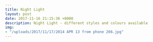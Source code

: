 ```yaml
---
title: Night Light
layout: post
date: 2017-11-16 21:15:36 +0000
description: Night Light - different styles and colours available
img:
- "/uploads/2017/11/17/2014 APR 13 from phone 266.jpg"
---
```

